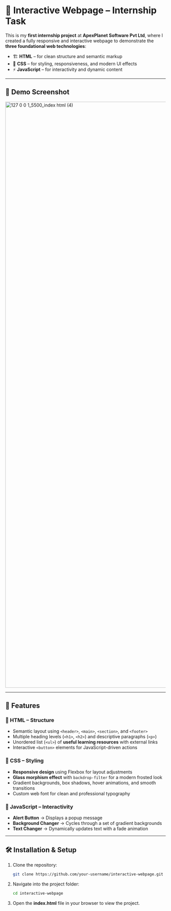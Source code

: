 # 🌟 Interactive Webpage – Internship Task  

This is my **first internship project** at **ApexPlanet Software Pvt Ltd**, where I created a fully responsive and interactive webpage to demonstrate the **three foundational web technologies**:  
- 🏗️ **HTML** – for clean structure and semantic markup  
- 🎨 **CSS** – for styling, responsiveness, and modern UI effects  
- ⚡ **JavaScript** – for interactivity and dynamic content  

---

## 📸 Demo Screenshot  
<img width="1559" height="1840" alt="127 0 0 1_5500_index html (4)" src="https://github.com/user-attachments/assets/1286031e-c1e8-4bf2-9cf3-23e33a46b359" />

---

## 🚀 Features  

### 🔹 HTML – Structure  
- Semantic layout using `<header>`, `<main>`, `<section>`, and `<footer>`  
- Multiple heading levels (`<h1>`, `<h2>`) and descriptive paragraphs (`<p>`)  
- Unordered list (`<ul>`) of **useful learning resources** with external links  
- Interactive `<button>` elements for JavaScript-driven actions  

### 🔹 CSS – Styling  
- **Responsive design** using Flexbox for layout adjustments  
- **Glass morphism effect** with `backdrop-filter` for a modern frosted look  
- Gradient backgrounds, box shadows, hover animations, and smooth transitions  
- Custom web font for clean and professional typography  

### 🔹 JavaScript – Interactivity  
- **Alert Button** → Displays a popup message  
- **Background Changer** → Cycles through a set of gradient backgrounds  
- **Text Changer** → Dynamically updates text with a fade animation  

---

## 🛠️ Installation & Setup  

1. Clone the repository:  
   ```bash
   git clone https://github.com/your-username/interactive-webpage.git

2. Navigate into the project folder:
   ```bash
   cd interactive-webpage

3. Open the **index.html** file in your browser to view the project.
